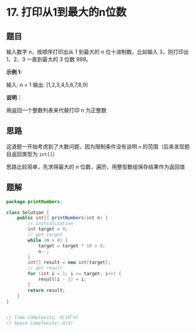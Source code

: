 # 17. 打印从1到最大的n位数

## 题目

输入数字 n，按顺序打印出从 1 到最大的 n 位十进制数。比如输入 3，则打印出 1、2、3 一直到最大的 3 位数 999。

**示例 1:**

输入: n = 1
输出: [1,2,3,4,5,6,7,8,9]

**说明：**

用返回一个整数列表来代替打印
n 为正整数



## 思路

这道题一开始考虑到了大数问题，因为限制条件没有说明 `n` 的范围（后来发现题目返回类型为 `int[]`）

思路比较简单，先求得最大的 n 位数，遍历，用整型数组保存结果作为返回值



## 题解

```java
package printNumbers;

class Solution {
    public int[] printNumbers(int n) {
        // initialization
        int target = 0;
        // get target
        while (n > 0) {
            target = target * 10 + 9;
            n--;
        }
        int[] result = new int[target];
        // get result
        for (int i = 1; i <= target; i++) {
            result[i - 1] = i;
        }
        return result;
    }
}


// Time Complexity: O(10^n)
// Space Complexity: O(1)
```

